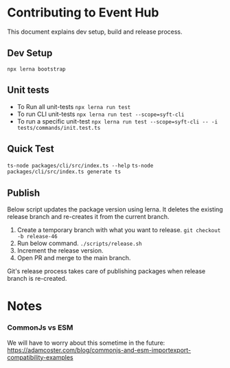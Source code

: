 # Contributing to Event Hub

This document explains dev setup, build and release process.

## Dev Setup

`npx lerna bootstrap`

## Unit tests

- To Run all unit-tests `npx lerna run test`
- To run CLI unit-tests `npx lerna run test --scope=syft-cli`
- To run a specific unit-test `npx lerna run test --scope=syft-cli -- -i tests/commands/init.test.ts`

## Quick Test

`ts-node packages/cli/src/index.ts --help`
`ts-node packages/cli/src/index.ts generate ts`

## Publish

Below script updates the package version using lerna.
It deletes the existing release branch and re-creates it from the current branch.

1. Create a temporary branch with what you want to release.
   `git checkout -b release-46`
2. Run below command.
   `./scripts/release.sh`
3. Increment the release version.
4. Open PR and merge to the main branch.

Git's release process takes care of publishing packages when release branch is re-created.

# Notes

### CommonJs vs ESM

We will have to worry about this sometime in the future:
https://adamcoster.com/blog/commonjs-and-esm-importexport-compatibility-examples
